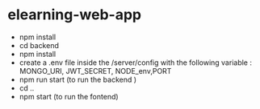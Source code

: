 # elearning-web-app
-  npm install
-  cd backend
-  npm install
-  create a .env file inside the /server/config with the following variable : MONGO_URI, JWT_SECRET, NODE_env,PORT
-  npm run start (to run the backend )
-  cd ..
-  npm start (to run the fontend)

